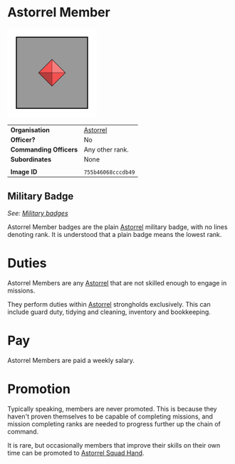 # Astorrel Member

<img src="https://raw.githubusercontent.com/jesskelsall/astarus-images/main/symbols/755b46068cccdb49.png" height="200" />

|||
| --- | --- |
| **Organisation** | [Astorrel](../astorrel.md) | rank.2
| **Officer?** | No |
| **Commanding Officers** | Any other rank. |
| **Subordinates** | None |
|||
| **Image ID** | `755b46068cccdb49` |

## Military Badge

*See: [Military badges](../../../civilisations/kingdom-of-astor/military-badges.md)*

Astorrel Member badges are the plain [Astorrel](../astorrel.md) military badge, with no lines denoting rank. It is understood that a plain badge means the lowest rank.

# Duties

Astorrel Members are any [Astorrel](../astorrel.md) that are not skilled enough to engage in missions.

They perform duties within [Astorrel](../astorrel.md) strongholds exclusively. This can include guard duty, tidying and cleaning, inventory and bookkeeping.

# Pay

Astorrel Members are paid a weekly salary.

# Promotion

Typically speaking, members are never promoted. This is because they haven't proven themselves to be capable of completing missions, and mission completing ranks are needed to progress further up the chain of command.

It is rare, but occasionally members that improve their skills on their own time can be promoted to [Astorrel Squad Hand](astorrel-squad-hand.md).
